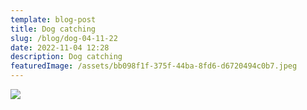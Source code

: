 ```yaml
---
template: blog-post
title: Dog catching
slug: /blog/dog-04-11-22
date: 2022-11-04 12:28
description: Dog catching
featuredImage: /assets/bb098f1f-375f-44ba-8fd6-d6720494c0b7.jpeg
---
```

![](/assets/89cf5d34-277b-45c0-97d9-d2f2bcd556c9.jpeg)